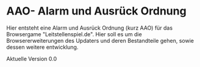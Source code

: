 # AAO- Alarm und Ausrück Ordnung
Hier entsteht eine Alarm und Ausrück Ordnung (kurz AAO) für das Browsergame "Leitstellenspiel.de". Hier soll es um die Browsererweiterungen des Updaters und deren Bestandteile gehen, sowie dessen weitere entwicklung.

Aktuelle Version 0.0
